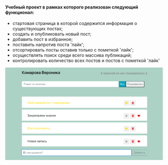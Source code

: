 #### Учебный проект в рамках которого реализован следующий функционал:
- стартовая страница в которой содержится информация о существующих постах;
- создать и опубликовать новый пост;
- добавить пост в избранное;
- поставить напротив поста 'лайк';
- отсортировать посты оставив только с пометкой 'лайк';
- осуществлять поиск среди всего массива публикаций;
- контролировать количество всех постов и постов с пометкой 'лайк'


![alt text](https://github.com/QUIDAMS/Tvit/raw/master/public/project.png "Project")
